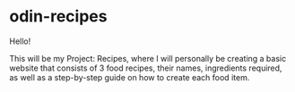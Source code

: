 # odin-recipes
Hello!

This will be my Project: Recipes, where I will personally be creating a basic website that consists of 3 food recipes, their names, ingredients required, as well as a step-by-step guide on how to create each food item.